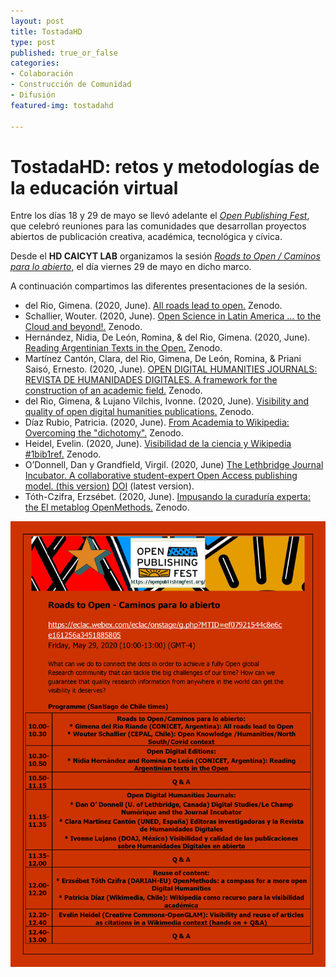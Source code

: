 ```yaml
---
layout: post
title: TostadaHD
type: post
published: true_or_false
categories:
- Colaboración
- Construcción de Comunidad
- Difusión
featured-img: tostadahd

---
```


# TostadaHD: retos y metodologías de la educación virtual

Entre los días 18 y 29 de mayo se llevó adelante el *<a href="https://openpublishingfest.org/index.html" target="_blank">Open Publishing Fest</a>*, que celebró reuniones para las comunidades que desarrollan proyectos abiertos de publicación creativa, académica, tecnológica y cívica.

Desde el **HD CAICYT LAB** organizamos la sesión *<a href="https://openpublishingfest.org/calendar.html#event-177" target="_blank">Roads to Open / Caminos para lo abierto</a>*, el día viernes 29 de mayo en dicho marco.

A continuación compartimos las diferentes presentaciones de la sesión. 

* del Rio, Gimena. (2020, June). <a href="http://doi.org/10.5281/zenodo.3885557" target="_blank">All roads lead to open.</a> Zenodo.
* Schallier, Wouter. (2020, June). <a href="http://doi.org/10.5281/zenodo.3885568" target="_blank">Open Science in Latin America … to the Cloud and beyond!.</a> Zenodo.
* Hernández, Nidia, De León, Romina, & del Rio, Gimena. (2020, June). <a href="http://doi.org/10.5281/zenodo.3885578" target="_blank">Reading Argentinian Texts in the Open.</a> Zenodo.
* Martínez Cantón, Clara, del Rio, Gimena, De León, Romina, & Priani Saisó, Ernesto. (2020, June). <a href="http://doi.org/10.5281/zenodo.3885585" target="_blank">OPEN DIGITAL HUMANITIES JOURNALS: REVISTA DE HUMANIDADES DIGITALES. A framework for the construction of an academic field.</a> Zenodo.
* del Rio, Gimena, & Lujano Vilchis, Ivonne. (2020, June). <a href="http://doi.org/10.5281/zenodo.3885592" target="_blank">Visibility and quality of open digital humanities publications.</a> Zenodo.
* Díaz Rubio, Patricia. (2020, June). <a href="http://doi.org/10.5281/zenodo.3885599" target="_blank">From Academia to Wikipedia: Overcoming the "dichotomy".</a> Zenodo.
* Heidel, Evelin. (2020, June). <a href="http://doi.org/10.5281/zenodo.3885604" target="_blank">Visibilidad de la ciencia y Wikipedia #1bib1ref.</a> Zenodo. 
* O’Donnell, Dan y Grandfield, Virgil. (2020, June) <a href="http://doi.org/10.5281/zenodo.3863022">The Lethbridge Journal Incubator. A collaborative student-expert Open Access publishing model. (this version)</a> <a href="10.5281/zenodo.3863021" target="_blank">DOI</a> (latest version).
* Tóth-Czifra, Erzsébet. (2020, June). <a href="http://doi.org/10.5281/zenodo.3885597" target="_blank">Impusando la curaduría experta: the El metablog OpenMethods.</a> Zenodo.

![OPF](/assets/img/posts/opf-mayo2020.jpg)
